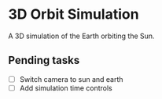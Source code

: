 # 3D Orbit Simulation

A 3D simulation of the Earth orbiting the Sun.

## Pending tasks

- [ ] Switch camera to sun and earth
- [ ] Add simulation time controls
